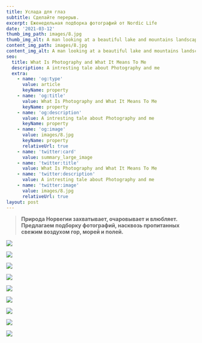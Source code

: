```yaml
---
title: Услада для глаз
subtitle: Сделайте перерыв.
excerpt: Еженедельная подборка фотографий от Nordic Life
date: '2021-03-12'
thumb_img_path: images/8.jpg
thumb_img_alt: A man looking at a beautiful lake and mountains landscape in Switzerland
content_img_path: images/8.jpg
content_img_alt: A man looking at a beautiful lake and mountains landscape in Switzerland
seo:
  title: What Is Photography and What It Means To Me
  description: A intresting tale about Photography and me
  extra:
    - name: 'og:type'
      value: article
      keyName: property
    - name: 'og:title'
      value: What Is Photography and What It Means To Me
      keyName: property
    - name: 'og:description'
      value: A intresting tale about Photography and me
      keyName: property
    - name: 'og:image'
      value: images/8.jpg
      keyName: property
      relativeUrl: true
    - name: 'twitter:card'
      value: summary_large_image
    - name: 'twitter:title'
      value: What Is Photography and What It Means To Me
    - name: 'twitter:description'
      value: A intresting tale about Photography and me
    - name: 'twitter:image'
      value: images/8.jpg
      relativeUrl: true
layout: post
---
```

> **Природа Норвегии захватывает, очаровывает и влюбляет. Предлагаем подборку фотографий, насквозь пропитанных свежим воздухом гор, морей и полей.**



![](/images/4d56e834076029b767f5c5042530c223.jpg)





![](/images/2-2.jpg)





![](/images/1d6b94742882c259ef2cfdb5dd640a87\_L.jpg)





![](/images/images.jpg)





![](/images/puteshestvie-na-krai-sveta-tur-v-severnuiu-norvegiu-finliandiu-i-shveziu-tur-15525810039673\_w687h357.jpg)







![](/images/toni-toyras-lapland-04.jpg)





![](/images/Trollfjord-Red-Traditional-House-on-Stilts-Norwegian-Fjords-Scandinavia-Standard.jpg)





![](/images/norway-country-sognefjord.jpg)





![](/images/aurorae-norway-nature.jpg)

##
